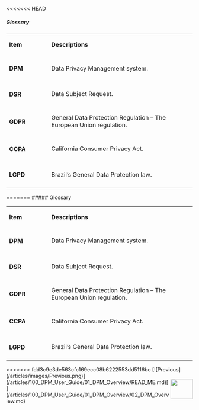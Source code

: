 <<<<<<< HEAD
##### Glossary


<table width="641">
<tbody>
<tr>
<td width="125">
<p><strong>Item</strong></p>
</td>
<td width="516">
<p><strong>Descriptions</strong></p>
</td>
</tr>
<tr>
<td width="125">
  <h4><p><strong>DPM</strong></p></h4>
</td>
<td width="516">
<p>Data Privacy Management system.</p>
</td>
</tr>
<tr>
<td width="125">
  <h4><p><strong>DSR</strong></p></h4>
</td>
<td width="516">
<p>Data Subject Request.</p>
</td>
</tr>
<tr>
<td width="125">
  <h4><p><strong>GDPR</strong></p></h4>
</td>
<td width="516">
<p>General Data Protection Regulation – The European Union regulation.</p>
</td>
</tr>
<tr>
<td width="125">
  <h4><p><strong>CCPA</strong></p></h4>
</td>
<td width="516">
<p>California Consumer Privacy Act.</p>
</td>
</tr>
<tr>
<td width="125">
  <h4><p><strong>LGPD</strong></p></h4>
</td>
<td width="516">
<p>Brazil’s General Data Protection law.</p>
</td>
</tr>
</tbody>
</table> 
=======
##### Glossary


<table width="641">
<tbody>
<tr>
<td width="125">
<p><strong>Item</strong></p>
</td>
<td width="516">
<p><strong>Descriptions</strong></p>
</td>
</tr>
<tr>
<td width="125">
  <h4><p><strong>DPM</strong></p></h4>
</td>
<td width="516">
<p>Data Privacy Management system.</p>
</td>
</tr>
<tr>
<td width="125">
  <h4><p><strong>DSR</strong></p></h4>
</td>
<td width="516">
<p>Data Subject Request.</p>
</td>
</tr>
<tr>
<td width="125">
  <h4><p><strong>GDPR</strong></p></h4>
</td>
<td width="516">
<p>General Data Protection Regulation – The European Union regulation.</p>
</td>
</tr>
<tr>
<td width="125">
  <h4><p><strong>CCPA</strong></p></h4>
</td>
<td width="516">
<p>California Consumer Privacy Act.</p>
</td>
</tr>
<tr>
<td width="125">
  <h4><p><strong>LGPD</strong></p></h4>
</td>
<td width="516">
<p>Brazil’s General Data Protection law.</p>
</td>
</tr>
</tbody>
</table> 
>>>>>>> fdd3c9e3de563cfc169ecc08b6222553dd5116bc
[![Previous](/articles/images/Previous.png)](/articles/100_DPM_User_Guide/01_DPM_Overview/READ_ME.md)[<img align="right" width="60" height="54" src="/articles/images/Next.png">](/articles/100_DPM_User_Guide/01_DPM_Overview/02_DPM_Overview.md)